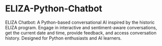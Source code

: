 # ELIZA-Python-Chatbot
ELIZA Chatbot: A Python-based conversational AI inspired by the historic ELIZA program. Engage in interactive and sentiment-aware conversations, get the current date and time, provide feedback, and access conversation history. Designed for Python enthusiasts and AI learners.
